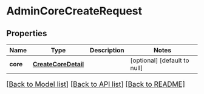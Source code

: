 # AdminCoreCreateRequest
## Properties

Name | Type | Description | Notes
------------ | ------------- | ------------- | -------------
**core** | [**CreateCoreDetail**](CreateCoreDetail.md) |  | [optional] [default to null]

[[Back to Model list]](../README.md#documentation-for-models) [[Back to API list]](../README.md#documentation-for-api-endpoints) [[Back to README]](../README.md)

<style>
     p, ul, ol, li { font-size: 18px !important;}
</style>

